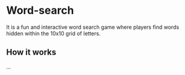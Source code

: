# Word-search

It is a fun and interactive word search game where players find words hidden within the 10x10 grid of letters.

## How it works
...
